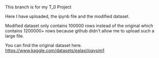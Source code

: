 This branch is for my T_0 Project

Here I have uploaded, the ipynb file and the modified dataset.

Modified dataset only contains 100000 rows instead of the original which contains 1200000+ rows because github didn't allow me to upload such a large file.

You can find the original dataset here.
https://www.kaggle.com/datasets/ealaxi/paysim1
